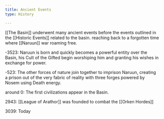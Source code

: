 ```yaml
---
title: Ancient Events
type: History

---
```


[[The Basin]] underwent many ancient events before the events outlined in the [[Historic Events]] related to the basin. reaching back to a forgotten time where [[Naruun]] war roaming free.

-3523: Naruun is born and quickly becomes a powerful entity over the Basin, his Cult of the Gifted begin worshiping him and granting his wishes in exchange for power.

-523: The other forces of nature join together to imprison Naruun, creating a prison out of the very fabric of reality with three forges powered by Nosem using Death energy.

around 0: The first civilizations appear in the Basin.

2943: [[League of Arathor]] was founded to combat the [[Orken Hordes]]

3039:  Today
